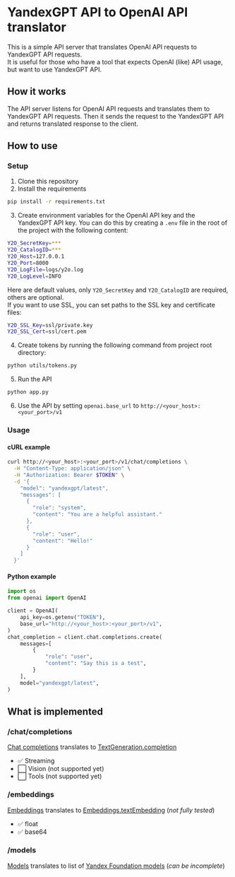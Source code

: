 # YandexGPT API to OpenAI API translator
This is a simple API server that translates OpenAI API requests to YandexGPT API requests.  
It is useful for those who have a tool that expects OpenAI (like) API usage, but want to use YandexGPT API.  

## How it works
The API server listens for OpenAI API requests and translates them to YandexGPT API requests. Then it sends the request to the YandexGPT API and returns translated response to the client.  

## How to use
### Setup
1. Clone this repository
2. Install the requirements
```bash
pip install -r requirements.txt
```
3. Create environment variables for the OpenAI API key and the YandexGPT API key. You can do this by creating a `.env` file in the root of the project with the following content:
```bash
Y2O_SecretKey=***
Y2O_CatalogID=***
Y2O_Host=127.0.0.1
Y2O_Port=8000
Y2O_LogFile=logs/y2o.log
Y2O_LogLevel=INFO
```
Here are default values, only `Y2O_SecretKey` and `Y2O_CatalogID` are required, others are optional.  
If you want to use SSL, you can set paths to the SSL key and certificate files:  
```bash
Y2O_SSL_Key=ssl/private.key
Y2O_SSL_Cert=ssl/cert.pem
```
4. Create tokens by running the following command from project root directory:  
```bash
python utils/tokens.py
```
5. Run the API
```bash
python app.py
```
6. Use the API by setting `openai.base_url` to `http://<your_host>:<your_port>/v1` 

### Usage

#### cURL example
```bash
curl http://<your_host>:<your_port>/v1/chat/completions \
  -H "Content-Type: application/json" \
  -H "Authorization: Bearer $TOKEN" \
  -d '{
    "model": "yandexgpt/latest",
    "messages": [
      {
        "role": "system",
        "content": "You are a helpful assistant."
      },
      {
        "role": "user",
        "content": "Hello!"
      }
    ]
  }'
```

#### Python example
```python
import os
from openai import OpenAI

client = OpenAI(
    api_key=os.getenv("TOKEN"),
    base_url="http://<your_host>:<your_port>/v1",
)
chat_completion = client.chat.completions.create(
    messages=[
        {
            "role": "user",
            "content": "Say this is a test",
        }
    ],
    model="yandexgpt/latest",
)
```

## What is implemented
### /chat/completions 
[Chat completions](https://platform.openai.com/docs/api-reference/chat/create) translates to [TextGeneration.completion](https://yandex.cloud/en/docs/foundation-models/text-generation/api-ref/TextGeneration/completion)  
* ✅ Streaming  
* ⬜ Vision (not supported yet)  
* ⬜ Tools (not supported yet)
### /embeddings
[Embeddings](https://platform.openai.com/docs/api-reference/embeddings) translates to [Embeddings.textEmbedding](https://yandex.cloud/en/docs/foundation-models/embeddings/api-ref/Embeddings/textEmbedding) (_not fully tested_)  
* ✅ float   
* ✅ base64  
### /models
[Models](https://platform.openai.com/docs/api-reference/models) translates to list of [Yandex Foundation models](https://yandex.cloud/en/docs/foundation-models/concepts/) (_can be incomplete_)